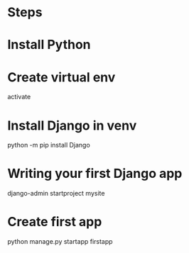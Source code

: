 # Steps
# Install Python
# Create virtual env
activate

# Install Django in venv
python -m pip install Django

# Writing your first Django app
django-admin startproject mysite

# Create first app
python manage.py startapp firstapp
